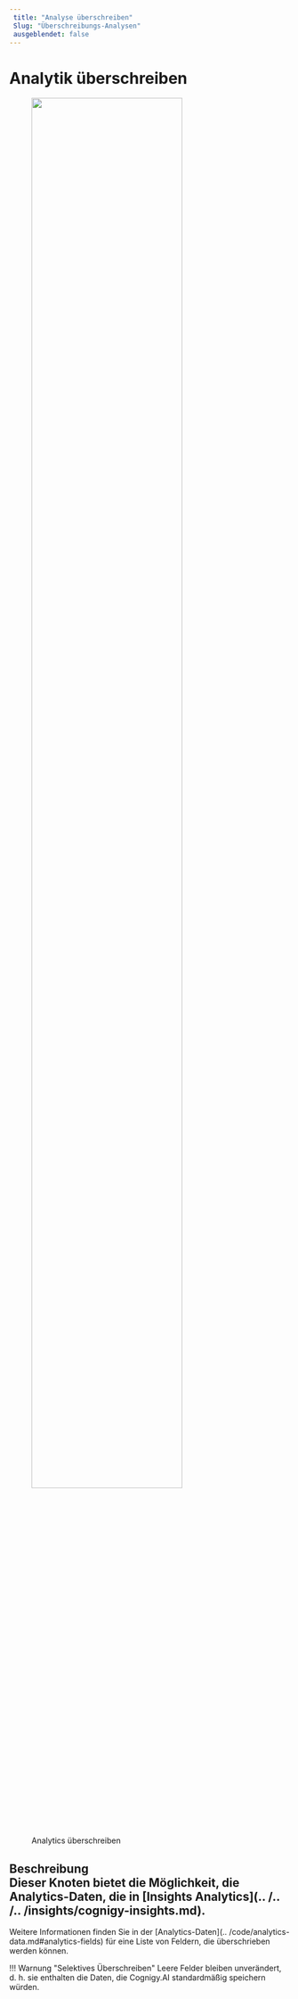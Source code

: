 ```yaml
---
 title: "Analyse überschreiben" 
 Slug: "Überschreibungs-Analysen" 
 ausgeblendet: false 
---
```

# Analytik überschreiben

<figure>
  <img class="image-center" src="{{config.site_url}}ai/flow-nodes/images/other/overwrite-analytics.png" width="80%" />
  <figcaption>Analytics überschreiben</figcaption>
</figure>

## Beschreibung<div class="divider"></div>Dieser Knoten bietet die Möglichkeit, die Analytics-Daten, die in [Insights Analytics](.. /.. /.. /insights/cognigy-insights.md).

Weitere Informationen finden Sie in der [Analytics-Daten](.. /code/analytics-data.md#analytics-fields) für eine Liste von Feldern, die überschrieben werden können.

!!! Warnung "Selektives Überschreiben"
    Leere Felder bleiben unverändert, d. h. sie enthalten die Daten, die Cognigy.AI standardmäßig speichern würden.